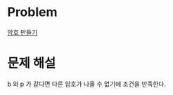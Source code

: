 # Problem
[암호 만들기](https://www.acmicpc.net/problem/21553)
   
# 문제 해설
b 와 p 가 같다면 다른 암호가 나올 수 없기에 조건을 만족한다.   